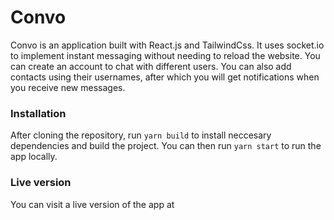 # Convo

Convo is an application built with React.js and TailwindCss. It uses socket.io to implement instant messaging without needing to reload the website. You can create an account to chat with different users. You can also add contacts using their usernames, after which you will get notifications when you receive new messages.

### Installation

After cloning the repository, run `yarn build` to install neccesary dependencies and build the project. You can then run `yarn start` to run the app locally.

### Live version

You can visit a live version of the app at 
